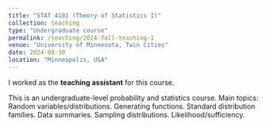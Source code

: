 ```yaml
---
title: "STAT 4101 (Theory of Statistics I)"
collection: teaching
type: "Undergraduate course"
permalink: /teaching/2024-fall-teaching-1
venue: "University of Minnesota, Twin Cities"
date: 2024-08-30
location: "Minneapolis, USA"
---
```


I worked as the **teaching assistant** for this course.

This is an undergraduate-level probability and statistics course. Main topics: Random variables/distributions. Generating functions. Standard distribution families. Data summaries. Sampling distributions. Likelihood/sufficiency.